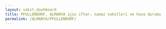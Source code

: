 ```yaml
---
layout: vakit_dashboard
title: PFULLENDORF, ALMANYA için iftar, namaz vakitleri ve hava durumu - ilçe/eyalet seç
permalink: /ALMANYA/PFULLENDORF/
---
```


<script type="text/javascript">
  var GLOBAL_COUNTRY = 'ALMANYA';
  var GLOBAL_CITY = 'PFULLENDORF';
  var GLOBAL_STATE = '';
  var lat = 72;
  var lon = 21;
</script>
